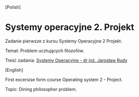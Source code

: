 \[Polish\]
# Systemy operacyjne 2. Projekt

Zadanie pierwsze z kursu Systemy Operacyjne 2 Projekt.

Temat: Problem ucztujących filozofów.

Treść zadania: [Systemy Operacyjne - dr inż. Jarosław Rudy](http://jaroslaw.rudy.staff.iiar.pwr.wroc.pl/so2p.php)


\[English\]

First excersise form course Operating system 2 - Project.

Topic: Dining philosopher problem.
